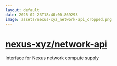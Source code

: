 ```yaml
---
layout: default
date: 2025-02-23T18:40:00.869293
image: assets/nexus-xyz_network-api_cropped.png
---
```


# [nexus-xyz/network-api](https://github.com/nexus-xyz/network-api)

Interface for Nexus network compute supply
